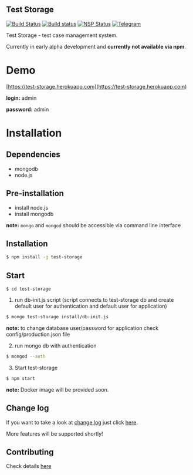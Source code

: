 ## Test Storage
[![Build Status](https://travis-ci.org/test-storage/test-storage.svg?branch=master)](https://travis-ci.org/test-storage/test-storage) [![Build status](https://ci.appveyor.com/api/projects/status/9g6k7px0r3hdbloi?svg=true)](https://ci.appveyor.com/project/pumano/test-storage) [![NSP Status](https://nodesecurity.io/orgs/test-storage/projects/f8157ca4-b754-4a15-9b5f-14bde759d897/badge)](https://nodesecurity.io/orgs/test-storage/projects/f8157ca4-b754-4a15-9b5f-14bde759d897) [![Telegram](https://img.shields.io/badge/telegram-join%20chat-blue.svg?style=flat)](https://telegram.me/joinchat/Dz6MkggusIGwAUb4Qg1hwQ)

Test Storage - test case management system.

Currently in early alpha development and **currently not available via npm**.

Demo
======
[https://test-storage.herokuapp.com](https://test-storage.herokuapp.com)

__login:__ admin

__password:__ admin



Installation
======

## Dependencies
- mongodb
- node.js

## Pre-installation

* install node.js
* install mongodb

__note:__ `mongo` and `mongod` should be accessible via command line interface

## Installation

```bash
$ npm install -g test-storage
```

## Start
```
$ cd test-storage
```

1. run db-init.js script (script connects to test-storage db and create default user for authentication and default user for application)

```bash
$ mongo test-storage install/db-init.js
```

__note:__ to change database user/password for application check config/production.json file

2. run mongo db with authentication

```bash
$ mongod --auth
```

3. Start test-storage

```bash
$ npm start
```

__note:__ Docker image will be provided soon.

## Change log
If you want to take a look at [change log](https://github.com/pumano/test-storage/blob/master/CHANGELOG.md) just click [here](https://github.com/pumano/test-storage/blob/master/CHANGELOG.md).

More features will be supported shortly!

## Contributing

Check details [here](https://github.com/pumano/test-storage/blob/master/CONTRIBUTING.md)

